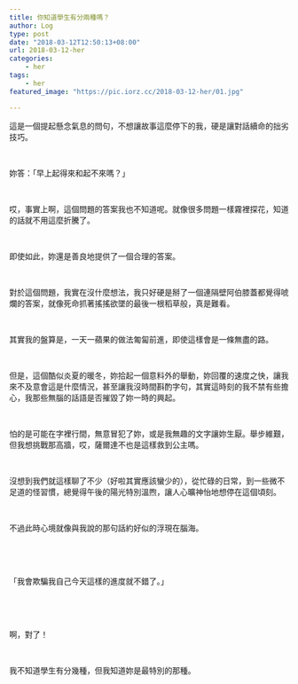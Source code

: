```yaml
---
title: 你知道學生有分兩種嗎？
author: Log
type: post
date: "2018-03-12T12:50:13+08:00"
url: 2018-03-12-her
categories:
    - her
tags:
    - her
featured_image: "https://pic.iorz.cc/2018-03-12-her/01.jpg"

---
```


這是一個提起懸念氣息的問句，不想讓故事這麼停下的我，硬是讓對話續命的拙劣技巧。

<!--more-->

&nbsp;

妳答：「早上起得來和起不來嗎？」

&nbsp;

哎，事實上啊，這個問題的答案我也不知道呢。就像很多問題一樣霧裡探花，知道的話就不用這麼折騰了。

&nbsp;

即使如此，妳還是善良地提供了一個合理的答案。

&nbsp;

對於這個問題，我實在沒什麼想法，我只好硬是掰了一個連隔壁阿伯膝蓋都覺得唬爛的答案，就像死命抓著搖搖欲墜的最後一根稻草般，真是難看。

&nbsp;

其實我的盤算是，一天一蘋果的做法匍匐前進，即使這樣會是一條無盡的路。

&nbsp;

但是，這個酷似炎夏的暖冬，妳拾起一個意料外的舉動，妳回覆的速度之快，讓我來不及意會這是什麼情況，甚至讓我沒時間斟酌字句，其實這時刻的我不禁有些擔心，我那些無腦的話語是否摧毀了妳一時的興起。

&nbsp;

怕的是可能在字裡行間，無意冒犯了妳，或是我無趣的文字讓妳生厭。舉步維艱，但我想挑戰那高牆，哎，薩爾達不也是這樣救到公主嗎。

&nbsp;

沒想到我們就這樣聊了不少（好啦其實應該蠻少的），從忙碌的日常，到一些微不足道的怪習慣，總覺得午後的陽光特別溫煦，讓人心曠神怡地想停在這個頃刻。

&nbsp;

不過此時心境就像與我說的那句話約好似的浮現在腦海。

&nbsp;

&nbsp;

「我會欺騙我自己今天這樣的進度就不錯了。」

&nbsp;

&nbsp;

啊，對了！

&nbsp;

我不知道學生有分幾種，但我知道妳是最特別的那種。